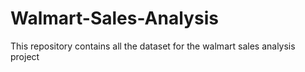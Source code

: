 # Walmart-Sales-Analysis
This repository contains all the dataset for the walmart sales analysis project
